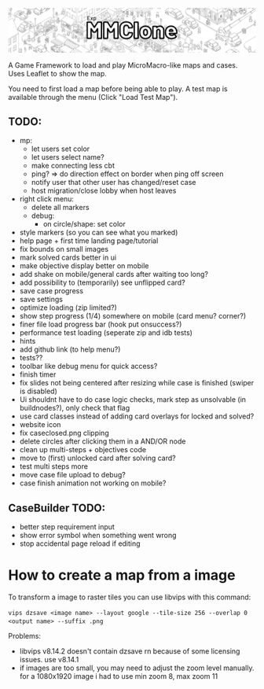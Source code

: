 ![logo](logo.png)

A Game Framework to load and play MicroMacro-like maps and cases.
Uses Leaflet to show the map.

You need to first load a map before being able to play. A test map is available through the menu (Click "Load Test Map").

## TODO:
- mp:
    - let users set color
    - let users select name?
    - make connecting less cbt
    - ping? => do direction effect on border when ping off screen
    - notify user that other user has changed/reset case
    - host migration/close lobby when host leaves
- right click menu:
    - delete all markers
    - debug:
        - on circle/shape: set color
- style markers (so you can see what you marked)
- help page + first time landing page/tutorial
- fix bounds on small images
- mark solved cards better in ui
- make objective display better on mobile
- add shake on mobile/general cards after waiting too long?
- add possibility to (temporarily) see unflipped card?
- save case progress
- save settings
- optimize loading (zip limited?)
- show step progress (1/4) somewhere on mobile (card menu? corner?)
- finer file load progress bar (hook put onsuccess?)
- performance test loading (seperate zip and idb tests)
- hints
- add github link (to help menu?)
- tests??
- toolbar like debug menu for quick access?
- finish timer
- fix slides not being centered after resizing while case is finished (swiper is disabled)
- Ui shouldnt have to do case logic checks, mark step as unsolvable (in buildnodes?), only check that flag
- use card classes instead of adding card overlays for locked and solved?
- website icon
- fix caseclosed.png clipping
- delete circles after clicking them in a AND/OR node
- clean up multi-steps + objectives code
- move to (first) unlocked card after solving card?
- test multi steps more
- move case file upload to debug?
- case finish animation not working on mobile?

## CaseBuilder TODO:
- better step requirement input
- show error symbol when something went wrong
- stop accidental page reload if editing 

# How to create a map from a image
To transform a image to raster tiles you can use libvips with this command:

`vips dzsave <image name> --layout google --tile-size 256 --overlap 0 <output name> --suffix .png`


Problems:
- libvips v8.14.2 doesn't contain dzsave rn because of some licensing issues. use v8.14.1
- if images are too small, you may need to adjust the zoom level manually. for a 1080x1920 image i had to use min zoom 8, max zoom 11
